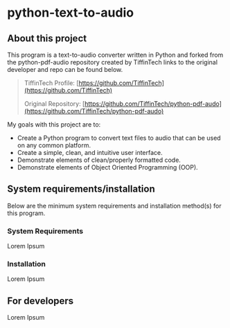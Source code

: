 # python-text-to-audio

## About this project
This program is a text-to-audio converter written in Python and forked from the python-pdf-audio repository created by TiffinTech links to the original developer and repo can be found below.

> TiffinTech Profile: [https://github.com/TiffinTech](https://github.com/TiffinTech)
>
> Original Repository: [https://github.com/TiffinTech/python-pdf-audo](https://github.com/TiffinTech/python-pdf-audo)

My goals with this project are to:
- Create a Python program to convert text files to audio that can be used on any common platform.
- Create a simple, clean, and intuitive user interface.
- Demonstrate elements of clean/properly formatted code.
- Demonstrate elements of Object Oriented Programming (OOP).

## System requirements/installation
Below are the minimum system requirements and installation method(s) for this program.
### System Requirements
Lorem Ipsum
### Installation
Lorem Ipsum

## For developers
Lorem Ipsum
